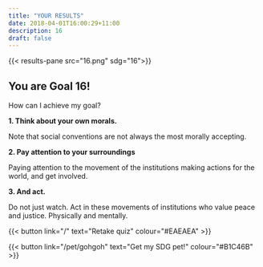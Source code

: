 ```yaml
---
title: "YOUR RESULTS"
date: 2018-04-01T16:00:29+11:00
description: 16
draft: false
---
```


{{< results-pane src="16.png" sdg="16">}}

You are Goal 16!
---

How can I achieve my goal?

**1. Think about your own morals.**

Note that social conventions are not always the most morally accepting.

**2. Pay attention to your surroundings**

Paying attention to the movement of the institutions making actions for the world, and get involved.

**3. And act.**

Do not just watch. Act in these movements of institutions who value peace and justice. Physically and mentally.


{{< button link="/" text="Retake quiz" colour="#EAEAEA" >}}

{{< button link="/pet/gohgoh" text="Get my SDG pet!" colour="#B1C46B" >}}
